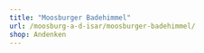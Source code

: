 ```yaml
---
title: "Moosburger Badehimmel"
url: /moosburg-a-d-isar/moosburger-badehimmel/
shop: Andenken
---
```

